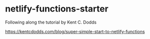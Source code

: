 # netlify-functions-starter

Following along the tutorial by Kent C. Dodds

https://kentcdodds.com/blog/super-simple-start-to-netlify-functions